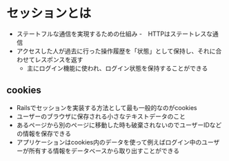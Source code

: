 # セッションとは
- ステートフルな通信を実現するための仕組み
  -　HTTPはステートレスな通信 
- アクセスした人が過去に行った操作履歴を「状態」として保持し、それに合わせてレスポンスを返す
  - 主にログイン機能に使われ、ログイン状態を保持することができる
## cookies
- Railsでセッションを実装する方法として最も一般的なのがcookies
- ユーザーのブラウザに保存される小さなテキストデータのこと
- あるページから別のページに移動した時も破棄されないのでユーザーIDなどの情報を保存できる
- アプリケーションはcookies内のデータを使って例えばログイン中のユーザーが所有する情報をデータベースから取り出すことができる
